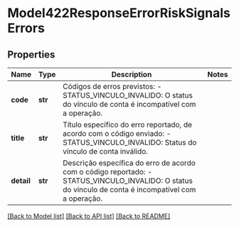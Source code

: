 # Model422ResponseErrorRiskSignalsErrors

## Properties
Name | Type | Description | Notes
------------ | ------------- | ------------- | -------------
**code** | **str** | Códigos de erros previstos:  - STATUS_VINCULO_INVALIDO: O status do vínculo de conta é incompatível com a operação.  | 
**title** | **str** | Título específico do erro reportado, de acordo com o código enviado:  - STATUS_VINCULO_INVALIDO: Status do vínculo de conta inválido.  | 
**detail** | **str** | Descrição específica do erro de acordo com o código reportado:  - STATUS_VINCULO_INVALIDO: O status do vínculo de conta é incompatível com a operação.  | 

[[Back to Model list]](../README.md#documentation-for-models) [[Back to API list]](../README.md#documentation-for-api-endpoints) [[Back to README]](../README.md)

